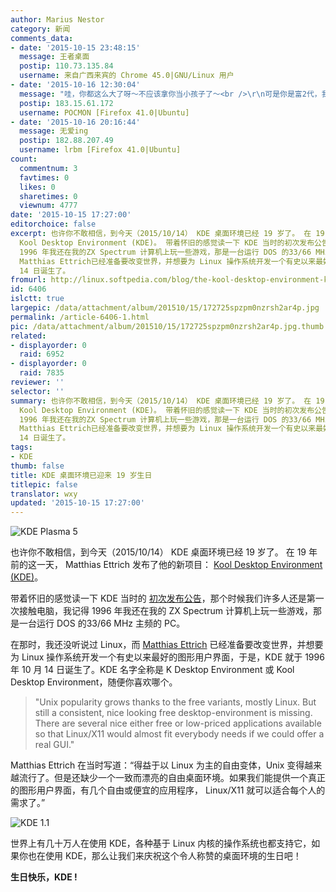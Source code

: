```yaml
---
author: Marius Nestor
category: 新闻
comments_data:
- date: '2015-10-15 23:48:15'
  message: 王者桌面
  postip: 110.73.135.84
  username: 来自广西来宾的 Chrome 45.0|GNU/Linux 用户
- date: '2015-10-16 12:30:04'
  message: "哇，你都这么大了呀～不应该拿你当小孩子了～<br />\r\n可是你是富2代，我的PC里养不起～"
  postip: 183.15.61.172
  username: POCMON [Firefox 41.0|Ubuntu]
- date: '2015-10-16 20:16:44'
  message: 无爱ing
  postip: 182.88.207.49
  username: lrbm [Firefox 41.0|Ubuntu]
count:
  commentnum: 3
  favtimes: 0
  likes: 0
  sharetimes: 0
  viewnum: 4777
date: '2015-10-15 17:27:00'
editorchoice: false
excerpt: 也许你不敢相信，到今天（2015/10/14） KDE 桌面环境已经 19 岁了。 在 19 年前的这一天，Matthias Ettrich 发布了他的新项目：
  Kool Desktop Environment (KDE)。 带着怀旧的感觉读一下 KDE 当时的初次发布公告，那个时候我们许多人还是第一次接触电脑，我记得
  1996 年我还在我的ZX Spectrum 计算机上玩一些游戏，那是一台运行 DOS 的33/66 MHz 主频的 PC。 在那时，我还没听说过 Linux，而
  Matthias Ettrich已经准备要改变世界，并想要为 Linux 操作系统开发一个有史以来最好的图形用户界面，于是，KDE 就于1996 年 10 月
  14 日诞生了。
fromurl: http://linux.softpedia.com/blog/the-kool-desktop-environment-kde-turns-19-happy-birthday-494577.shtml
id: 6406
islctt: true
largepic: /data/attachment/album/201510/15/172725spzpm0nzrsh2ar4p.jpg
permalink: /article-6406-1.html
pic: /data/attachment/album/201510/15/172725spzpm0nzrsh2ar4p.jpg.thumb.jpg
related:
- displayorder: 0
  raid: 6952
- displayorder: 0
  raid: 7835
reviewer: ''
selector: ''
summary: 也许你不敢相信，到今天（2015/10/14） KDE 桌面环境已经 19 岁了。 在 19 年前的这一天，Matthias Ettrich 发布了他的新项目：
  Kool Desktop Environment (KDE)。 带着怀旧的感觉读一下 KDE 当时的初次发布公告，那个时候我们许多人还是第一次接触电脑，我记得
  1996 年我还在我的ZX Spectrum 计算机上玩一些游戏，那是一台运行 DOS 的33/66 MHz 主频的 PC。 在那时，我还没听说过 Linux，而
  Matthias Ettrich已经准备要改变世界，并想要为 Linux 操作系统开发一个有史以来最好的图形用户界面，于是，KDE 就于1996 年 10 月
  14 日诞生了。
tags:
- KDE
thumb: false
title: KDE 桌面环境已迎来 19 岁生日
titlepic: false
translator: wxy
updated: '2015-10-15 17:27:00'
---
```


![KDE Plasma 5](/data/attachment/album/201510/15/172725spzpm0nzrsh2ar4p.jpg)


也许你不敢相信，到今天（2015/10/14） KDE 桌面环境已经 19 岁了。 在 19 年前的这一天， Matthias Ettrich 发布了他的新项目： [Kool Desktop Environment (KDE)](https://www.kde.org/)。


带着怀旧的感觉读一下 KDE 当时的 [初次发布公告](https://www.kde.org/announcements/announcement.php)，那个时候我们许多人还是第一次接触电脑，我记得 1996 年我还在我的 ZX Spectrum 计算机上玩一些游戏，那是一台运行 DOS 的33/66 MHz 主频的 PC。


在那时，我还没听说过 Linux，而 [Matthias Ettrich](https://en.wikipedia.org/wiki/Matthias_Ettrich) 已经准备要改变世界，并想要为 Linux 操作系统开发一个有史以来最好的图形用户界面，于是，KDE 就于 1996 年 10 月 14 日诞生了。KDE 名字全称是 K Desktop Environment 或 Kool Desktop Environment，随便你喜欢哪个。



> 
> "Unix popularity grows thanks to the free variants, mostly Linux. But still a consistent, nice looking free desktop-environment is missing. There are several nice either free or low-priced applications available so that Linux/X11 would almost fit everybody needs if we could offer a real GUI."
> 
> 
> 


Matthias Ettrich 在当时写道：“得益于以 Linux 为主的自由变体，Unix 变得越来越流行了。但是还缺少一个一致而漂亮的自由桌面环境。如果我们能提供一个真正的图形用户界面，有几个自由或便宜的应用程序， Linux/X11 就可以适合每个人的需求了。” 


![KDE 1.1](/data/attachment/album/201510/15/172754vqh49v8u5zmj1h9p.jpg)


世界上有几十万人在使用 KDE，各种基于 Linux 内核的操作系统也都支持它，如果你也在使用 KDE，那么让我们来庆祝这个令人称赞的桌面环境的生日吧！


**生日快乐，KDE !**
